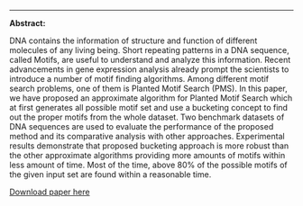 ---
<p><b>Abstract:</b></p>
DNA contains the information of structure and function of different molecules of any living being. Short repeating patterns in a DNA sequence, called Motifs, are useful to understand and analyze this information. Recent advancements in gene expression analysis already prompt the scientists to introduce a number of motif finding algorithms. Among different motif search problems, one of them is Planted Motif Search (PMS). In this paper, we have proposed an approximate algorithm for Planted Motif Search which at first generates all possible motif set and use a bucketing concept to find out the proper motifs from the whole dataset. Two benchmark datasets of DNA sequences are used to evaluate the performance of the proposed method and its comparative analysis with other approaches. Experimental results demonstrate that proposed bucketing approach is more robust than the other approximate algorithms providing more amounts of motifs within less amount of time. Most of the time, above 80% of the possible motifs of the given input set are found within a reasonable time.

[Download paper here](https://amithasanarovi.github.io/files/Speech-Based-Text-Correction-Tool-For-The-Visually-Impaired.pdf)

